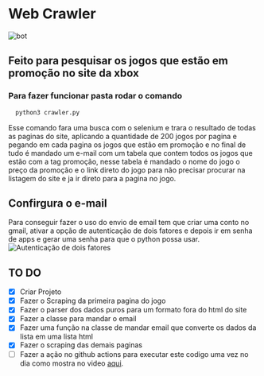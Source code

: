 # Web Crawler

![bot](https://files.tecnoblog.net/wp-content/uploads/2018/07/bot-twitter.jpg)

## Feito para pesquisar os jogos que estão em promoção no site da xbox

### Para fazer funcionar pasta rodar o comando

```python
  python3 crawler.py
```

Esse comando fara uma busca com o selenium e trara o resultado de todas as paginas do site, aplicando a quantidade de 200 jogos por pagina e pegando em cada pagina os jogos que estão em promoção e no final de tudo é mandado um e-mail com um tabela que contem todos os jogos que estão com a tag promoção, nesse tabela é mandado o nome do jogo o preço da promoção e o link direto do jogo para não precisar procurar na listagem do site e ja ir direto para a pagina no jogo.

## Confirgura o e-mail

Para conseguir fazer o uso do envio de email tem que criar uma conto no gmail, ativar a opção de autenticação de dois fatores e depois ir em senha de apps e gerar uma senha para que o python possa usar.
![Autenticação de dois fatores](https://snov.io/knowledgebase/wp-content/uploads/2022/12/2022-11-29_14-02-19-1.png)

## TO DO

- [x] Criar Projeto
- [x] Fazer o Scraping da primeira pagina do jogo
- [x] Fazer o parser dos dados puros para um formato fora do html do site
- [x] Fazer a classe para mandar o email
- [x] Fazer uma função na classe de mandar email que converte os dados da lista em uma lista html
- [x] Fazer o scraping das demais paginas
- [ ] Fazer a ação no github actions para executar este codigo uma vez no dia como mostra no video [aqui](https://www.youtube.com/watch?v=dfLKUwb-roA&ab_channel=Codifike).
